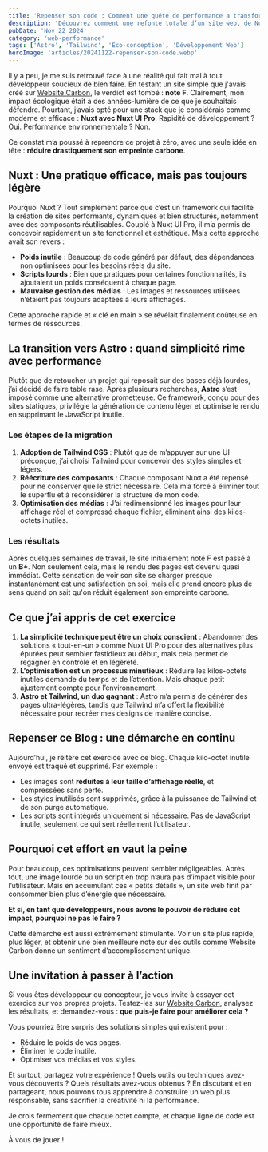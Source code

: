 ```yaml
---
title: 'Repenser son code : Comment une quête de performance a transformé ma vision du web'
description: 'Découvrez comment une refonte totale d’un site web, de Nuxt à Astro, a permis d’améliorer son impact carbone et sa performance.'
pubDate: 'Nov 22 2024'
category: 'web-performance'
tags: ['Astro', 'Tailwind', 'Eco-conception', 'Développement Web']
heroImage: 'articles/20241122-repenser-son-code.webp'
---
```


Il y a peu, je me suis retrouvé face à une réalité qui fait mal à tout développeur soucieux de bien faire. En testant un site simple que j'avais créé sur [Website Carbon](https://www.websitecarbon.com/), le verdict est tombé : **note F**. Clairement, mon impact écologique était à des années-lumière de ce que je souhaitais défendre. Pourtant, j’avais opté pour une stack que je considérais comme moderne et efficace : **Nuxt avec Nuxt UI Pro**. Rapidité de développement ? Oui. Performance environnementale ? Non.  

Ce constat m’a poussé à reprendre ce projet à zéro, avec une seule idée en tête : **réduire drastiquement son empreinte carbone**.  

## Nuxt : Une pratique efficace, mais pas toujours légère  

Pourquoi Nuxt ? Tout simplement parce que c’est un framework qui facilite la création de sites performants, dynamiques et bien structurés, notamment avec des composants réutilisables. Couplé à Nuxt UI Pro, il m’a permis de concevoir rapidement un site fonctionnel et esthétique. Mais cette approche avait son revers :  

- **Poids inutile** : Beaucoup de code généré par défaut, des dépendances non optimisées pour les besoins réels du site.  
- **Scripts lourds** : Bien que pratiques pour certaines fonctionnalités, ils ajoutaient un poids conséquent à chaque page.  
- **Mauvaise gestion des médias** : Les images et ressources utilisées n’étaient pas toujours adaptées à leurs affichages.  

Cette approche rapide et « clé en main » se révélait finalement coûteuse en termes de ressources.  


## La transition vers Astro : quand simplicité rime avec performance  

Plutôt que de retoucher un projet qui reposait sur des bases déjà lourdes, j’ai décidé de faire table rase. Après plusieurs recherches, **Astro** s’est imposé comme une alternative prometteuse. Ce framework, conçu pour des sites statiques, privilégie la génération de contenu léger et optimise le rendu en supprimant le JavaScript inutile.  

### Les étapes de la migration  
1. **Adoption de Tailwind CSS** : Plutôt que de m’appuyer sur une UI préconçue, j’ai choisi Tailwind pour concevoir des styles simples et légers.  
2. **Réécriture des composants** : Chaque composant Nuxt a été repensé pour ne conserver que le strict nécessaire. Cela m’a forcé à éliminer tout le superflu et à reconsidérer la structure de mon code.  
3. **Optimisation des médias** : J’ai redimensionné les images pour leur affichage réel et compressé chaque fichier, éliminant ainsi des kilos-octets inutiles.  

### Les résultats  
Après quelques semaines de travail, le site initialement noté F est passé à un **B+**. Non seulement cela, mais le rendu des pages est devenu quasi immédiat. Cette sensation de voir son site se charger presque instantanément est une satisfaction en soi, mais elle prend encore plus de sens quand on sait qu'on réduit également son empreinte carbone.  

## Ce que j’ai appris de cet exercice  

1. **La simplicité technique peut être un choix conscient** : Abandonner des solutions « tout-en-un » comme Nuxt UI Pro pour des alternatives plus épurées peut sembler fastidieux au début, mais cela permet de regagner en contrôle et en légèreté.  
2. **L’optimisation est un processus minutieux** : Réduire les kilos-octets inutiles demande du temps et de l’attention. Mais chaque petit ajustement compte pour l’environnement.  
3. **Astro et Tailwind, un duo gagnant** : Astro m’a permis de générer des pages ultra-légères, tandis que Tailwind m’a offert la flexibilité nécessaire pour recréer mes designs de manière concise.  


## Repenser ce Blog : une démarche en continu  

Aujourd’hui, je réitère cet exercice avec ce blog. Chaque kilo-octet inutile envoyé est traqué et supprimé. Par exemple :  

- Les images sont **réduites à leur taille d’affichage réelle**, et compressées sans perte.  
- Les styles inutilisés sont supprimés, grâce à la puissance de Tailwind et de son purge automatique.  
- Les scripts sont intégrés uniquement si nécessaire. Pas de JavaScript inutile, seulement ce qui sert réellement l’utilisateur.  

## Pourquoi cet effort en vaut la peine  

Pour beaucoup, ces optimisations peuvent sembler négligeables. Après tout, une image lourde ou un script en trop n’aura pas d’impact visible pour l’utilisateur. Mais en accumulant ces « petits détails », un site web finit par consommer bien plus d’énergie que nécessaire.  

**Et si, en tant que développeurs, nous avons le pouvoir de réduire cet impact, pourquoi ne pas le faire ?**  

Cette démarche est aussi extrêmement stimulante. Voir un site plus rapide, plus léger, et obtenir une bien meilleure note sur des outils comme Website Carbon donne un sentiment d’accomplissement unique.  

## Une invitation à passer à l’action
Si vous êtes développeur ou concepteur, je vous invite à essayer cet exercice sur vos propres projets. Testez-les sur [Website Carbon](https://www.websitecarbon.com/), analysez les résultats, et demandez-vous : **que puis-je faire pour améliorer cela ?**  

Vous pourriez être surpris des solutions simples qui existent pour :  
- Réduire le poids de vos pages.  
- Éliminer le code inutile.  
- Optimiser vos médias et vos styles.  

Et surtout, partagez votre expérience ! Quels outils ou techniques avez-vous découverts ? Quels résultats avez-vous obtenus ? En discutant et en partageant, nous pouvons tous apprendre à construire un web plus responsable, sans sacrifier la créativité ni la performance.  

Je crois fermement que chaque octet compte, et chaque ligne de code est une opportunité de faire mieux. 

À vous de jouer !
